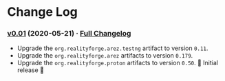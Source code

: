 # Change Log

### [v0.01](https://github.com/arez/arez-testng/tree/v0.01) (2020-05-21) · [Full Changelog](https://github.com/arez/arez-testng/compare/v0.00...v0.01)

* Upgrade the `org.realityforge.arez.testng` artifact to version `0.11`.
* Upgrade the `org.realityforge.arez` artifacts to version `0.179`.
* Upgrade the `org.realityforge.proton` artifacts to version `0.50`.
 ‎🎉 Initial release ‎🎉
